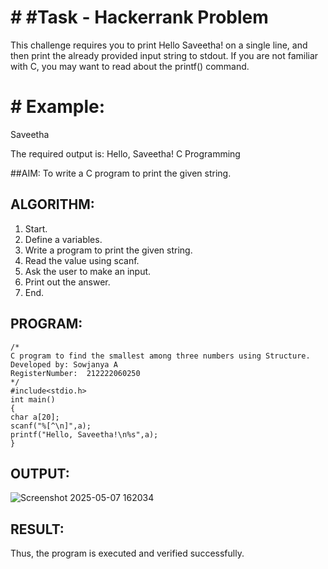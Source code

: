 # # #Task - Hackerrank Problem

This challenge requires you to print Hello Saveetha! on a single line, and then print the already provided input string to stdout. If you are not familiar with C, you may want to read about the printf() command.

# # Example:

Saveetha

The required output is: Hello, Saveetha! C Programming

##AIM:
To write a C program to print the given string.
## ALGORITHM:
1. Start.
2. Define a variables.
3. Write a program to print the given string.
4. Read the value using scanf.
5. Ask the user to make an input.
6. Print out the answer.
7. End.

## PROGRAM:
```
/*
C program to find the smallest among three numbers using Structure.
Developed by: Sowjanya A
RegisterNumber:  212222060250
*/
#include<stdio.h>
int main()
{
char a[20];
scanf("%[^\n]",a);
printf("Hello, Saveetha!\n%s",a);
}
```
## OUTPUT:
![Screenshot 2025-05-07 162034](https://github.com/user-attachments/assets/86acc6c3-a3df-4376-b4dc-b21f2b1d922d)

## RESULT:
Thus, the program is executed and verified successfully.
